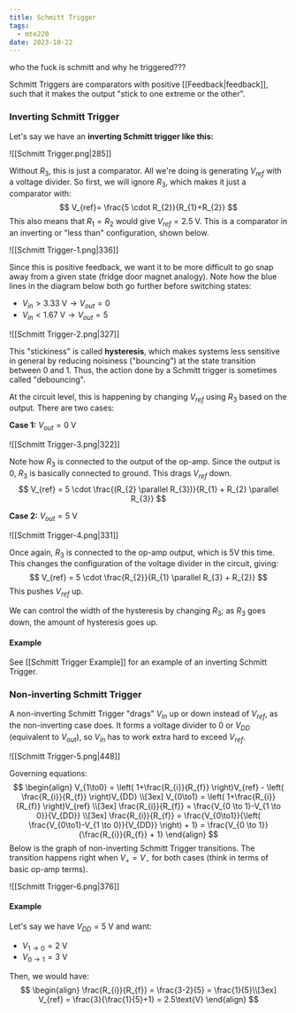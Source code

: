 ```yaml
---
title: Schmitt Trigger
tags:
  - mte220
date: 2023-10-22
---
```

who the fuck is schmitt and why he triggered???

Schmitt Triggers are comparators with positive [[Feedback|feedback]], such that it makes the output "stick to one extreme or the other".

### Inverting Schmitt Trigger

Let's say we have an **inverting Schmitt trigger like this:**

![[Schmitt Trigger.png|285]]

Without $R_{3}$, this is just a comparator. All we're doing is generating $V_{ref}$ with a voltage divider. So first, we will ignore $R_{3}$, which makes it just a comparator with:
$$
V_{ref}= \frac{5 \cdot R_{2}}{R_{1}+R_{2}}
$$
This also means that $R_{1} = R_{2}$ would give $V_{ref}= 2.5\text{ V}$. This is a comparator in an inverting or "less than" configuration, shown below.

![[Schmitt Trigger-1.png|336]]

Since this is positive feedback, we want it to be more difficult to go snap away from a given state (fridge door magnet analogy). Note how the blue lines in the diagram below both go further before switching states:
- $V_{in} > 3.33\text{ V} \to V_{out} = 0$ 
- $V_{in} < 1.67\text{ V} \to V_{out} = 5$

![[Schmitt Trigger-2.png|327]]

This "stickiness" is called **hysteresis**, which makes systems less sensitive in general by reducing noisiness ("bouncing") at the state transition between 0 and 1. Thus, the action done by a Schmitt trigger is sometimes called "debouncing".

At the circuit level, this is happening by changing $V_{ref}$ using $R_{3}$ based on the output. There are two cases:

**Case 1:** $V_{out} = 0 \text{ V}$

![[Schmitt Trigger-3.png|322]]

Note how $R_{3}$ is connected to the output of the op-amp. Since the output is $0$, $R_{3}$ is basically connected to ground. This drags $V_{ref}$ down.
$$
V_{ref} = 5 \cdot \frac{(R_{2} \parallel R_{3})}{R_{1} + R_{2} \parallel R_{3}}
$$

**Case 2:** $V_{out} = 5 \text{ V}$

![[Schmitt Trigger-4.png|331]]

Once again, $R_{3}$ is connected to the op-amp output, which is 5V this time. This changes the configuration of the voltage divider in the circuit, giving:
$$
V_{ref} = 5 \cdot \frac{R_{2}}{R_{1} \parallel R_{3} + R_{2}}
$$
This pushes $V_{ref}$ up.

We can control the width of the hysteresis by changing $R_{3}$; as $R_{3}$ goes down, the amount of hysteresis goes up.

#### Example
See [[Schmitt Trigger Example]] for an example of an inverting Schmitt Trigger.

### Non-inverting Schmitt Trigger
A non-inverting Schmitt Trigger "drags" $V_{in}$ up or down instead of $V_{ref}$, as the non-inverting case does. It forms a voltage divider to $0$ or $V_{DD}$ (equivalent to $V_{out}$), so $V_{in}$ has to work extra hard to exceed $V_{ref}$. 

![[Schmitt Trigger-5.png|448]]

Governing equations:
$$
\begin{align}
V_{1\to0} = \left( 1+\frac{R_{i}}{R_{f}} \right)V_{ref} - \left( \frac{R_{i}}{R_{f}} \right)V_{DD} \\[3ex] 
V_{0\to1} = \left( 1+\frac{R_{i}}{R_{f}} \right)V_{ref} \\[3ex] 
\frac{R_{i}}{R_{f}} = \frac{V_{0 \to 1}-V_{1 \to 0}}{V_{DD}} \\[3ex] 
\frac{R_{i}}{R_{f}} = \frac{V_{0\to1}}{\left( \frac{V_{0\to1}-V_{1 \to 0}}{V_{DD}} \right) + 1} = \frac{V_{0 \to 1}}{\frac{R_{i}}{R_{f}} + 1}
\end{align}
$$
Below is the graph of non-inverting Schmitt Trigger transitions. The transition happens right when $V_{+} = V_{-}$ for both cases (think in terms of basic op-amp terms).

![[Schmitt Trigger-6.png|376]]

#### Example 
Let's say we have $V_{DD} = 5\text{ V}$ and want:
- $V_{1 \to 0} = 2\text{ V}$
- $V_{0 \to 1} = 3 \text{ V}$

Then, we would have:
$$
\begin{align}
\frac{R_{i}}{R_{f}} = \frac{3-2}{5} = \frac{1}{5}\\[3ex] 
V_{ref} = \frac{3}{\frac{1}{5}+1} = 2.5\text{V}
\end{align}
$$

